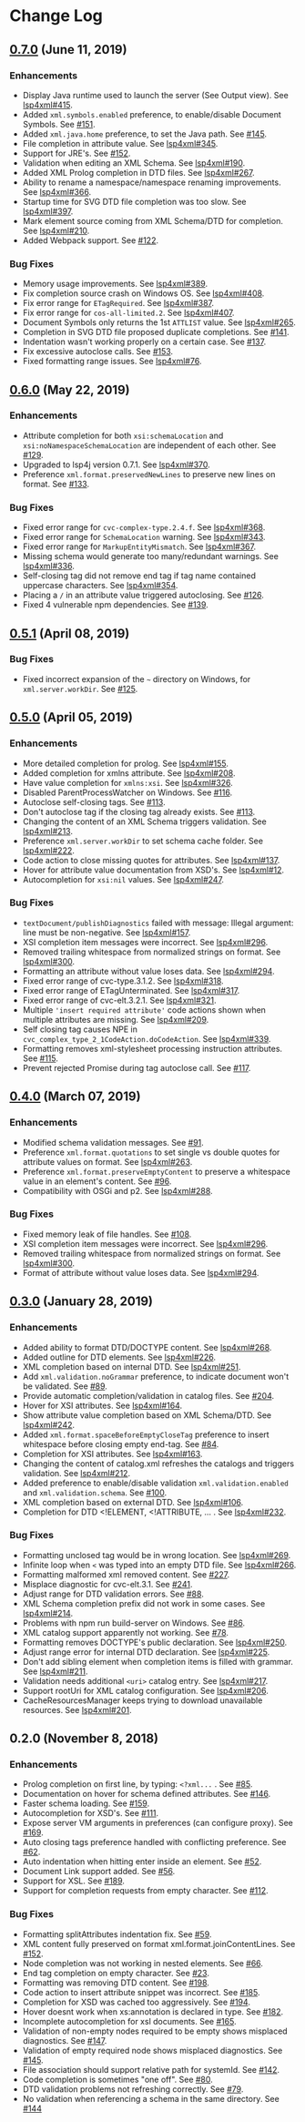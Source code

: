 # Change Log

## [0.7.0](https://github.com/redhat-developer/vscode-xml/milestone/8?closed=1) (June 11, 2019)

### Enhancements

* Display Java runtime used to launch the server (See Output view). See [lsp4xml#415](https://github.com/angelozerr/lsp4xml/pull/415).
* Added `xml.symbols.enabled` preference, to enable/disable Document Symbols. See [#151](https://github.com/redhat-developer/vscode-xml/pull/151).
* Added `xml.java.home` preference, to set the Java path. See [#145](https://github.com/redhat-developer/vscode-xml/issues/145).
* File completion in attribute value. See [lsp4xml#345](https://github.com/angelozerr/lsp4xml/issues/345).
* Support for JRE's. See [#152](https://github.com/redhat-developer/vscode-xml/pull/152).
* Validation when editing an XML Schema. See [lsp4xml#190](https://github.com/angelozerr/lsp4xml/issues/190).
* Added XML Prolog completion in DTD files. See [lsp4xml#267](https://github.com/angelozerr/lsp4xml/issues/267).
* Ability to rename a namespace/namespace renaming improvements. See [lsp4xml#366](https://github.com/angelozerr/lsp4xml/issues/366).
* Startup time for SVG DTD file completion was too slow. See [lsp4xml#397](https://github.com/angelozerr/lsp4xml/issues/397).
* Mark element source coming from XML Schema/DTD for completion. See [lsp4xml#210](https://github.com/angelozerr/lsp4xml/issues/210).
* Added Webpack support. See [#122](https://github.com/redhat-developer/vscode-xml/issues/122).

### Bug Fixes

* Memory usage improvements. See [lsp4xml#389](https://github.com/angelozerr/lsp4xml/issues/389).
* Fix completion source crash on Windows OS. See [lsp4xml#408](https://github.com/angelozerr/lsp4xml/pull/408).
* Fix error range for `ETagRequired`. See [lsp4xml#387](https://github.com/angelozerr/lsp4xml/issues/387).
* Fix error range for `cos-all-limited.2`. See [lsp4xml#407](https://github.com/angelozerr/lsp4xml/issues/407).
* Document Symbols only returns the 1st `ATTLIST` value. See [lsp4xml#265](https://github.com/angelozerr/lsp4xml/issues/265).
* Completion in SVG DTD file proposed duplicate completions. See [#141](https://github.com/redhat-developer/vscode-xml/issues/141).
* Indentation wasn't working properly on a certain case. See [#137](https://github.com/redhat-developer/vscode-xml/issues/137).
* Fix excessive autoclose calls. See [#153](https://github.com/redhat-developer/vscode-xml/pull/153).
* Fixed formatting range issues. See [lsp4xml#76](https://github.com/angelozerr/lsp4xml/issues/76).

## [0.6.0](https://github.com/redhat-developer/vscode-xml/milestone/7?closed=1) (May 22, 2019)

### Enhancements

* Attribute completion for both `xsi:schemaLocation` and `xsi:noNamespaceSchemaLocation` are independent of each other. See [#129](https://github.com/redhat-developer/vscode-xml/issues/129).
* Upgraded to lsp4j version 0.7.1. See [lsp4xml#370](https://github.com/angelozerr/lsp4xml/issues/370).
* Preference `xml.format.preservedNewLines` to preserve new lines on format. See [#133](https://github.com/redhat-developer/vscode-xml/pull/133).

### Bug Fixes

* Fixed error range for `cvc-complex-type.2.4.f`. See [lsp4xml#368](https://github.com/angelozerr/lsp4xml/issues/368).
* Fixed error range for `SchemaLocation` warning. See [lsp4xml#343](https://github.com/angelozerr/lsp4xml/issues/343).
* Fixed error range for `MarkupEntityMismatch`. See [lsp4xml#367](https://github.com/angelozerr/lsp4xml/issues/367).
* Missing schema would generate too many/redundant warnings. See [lsp4xml#336](https://github.com/angelozerr/lsp4xml/issues/336).
* Self-closing tag did not remove end tag if tag name contained uppercase characters. See [lsp4xml#354](https://github.com/angelozerr/lsp4xml/issues/354).
* Placing a `/` in an attribute value triggered autoclosing. See [#126](https://github.com/redhat-developer/vscode-xml/issues/126).
* Fixed 4 vulnerable npm dependencies. See [#139](https://github.com/redhat-developer/vscode-xml/pull/139).


## [0.5.1](https://github.com/redhat-developer/vscode-xml/milestone/6?closed=1) (April 08, 2019)

### Bug Fixes

* Fixed incorrect expansion of the `~` directory on Windows, for `xml.server.workDir`. See [#125](https://github.com/redhat-developer/vscode-xml/issues/125).


## [0.5.0](https://github.com/redhat-developer/vscode-xml/milestone/5?closed=1) (April 05, 2019)

### Enhancements

* More detailed completion for prolog. See [lsp4xml#155](https://github.com/angelozerr/lsp4xml/issues/155).
* Added completion for xmlns attribute. See [lsp4xml#208](https://github.com/angelozerr/lsp4xml/issues/208).
* Have value completion for `xmlns:xsi`. See [lsp4xml#326](https://github.com/angelozerr/lsp4xml/issues/326).
* Disabled ParentProcessWatcher on Windows. See [#116](https://github.com/redhat-developer/vscode-xml/pull/116).
* Autoclose self-closing tags. See [#113](https://github.com/redhat-developer/vscode-xml/pull/113).
* Don't autoclose tag if the closing tag already exists. See [#113](https://github.com/redhat-developer/vscode-xml/pull/113).
* Changing the content of an XML Schema triggers validation. See [lsp4xml#213](https://github.com/angelozerr/lsp4xml/issues/213).
* Preference `xml.server.workDir` to set schema cache folder. See [lsp4xml#222](https://github.com/angelozerr/lsp4xml/issues/222).
* Code action to close missing quotes for attributes. See [lsp4xml#137](https://github.com/angelozerr/lsp4xml/issues/137).
* Hover for attribute value documentation from XSD's. See [lsp4xml#12](https://github.com/angelozerr/lsp4xml/issues/12).
* Autocompletion for `xsi:nil` values. See [lsp4xml#247](https://github.com/angelozerr/lsp4xml/issues/247).

### Bug Fixes

* `textDocument/publishDiagnostics` failed with message: Illegal argument: line must be non-negative. See [lsp4xml#157](https://github.com/angelozerr/lsp4xml/pull/157).
* XSI completion item messages were incorrect. See [lsp4xml#296](https://github.com/angelozerr/lsp4xml/issues/296).
* Removed trailing whitespace from normalized strings on format. See [lsp4xml#300](https://github.com/angelozerr/lsp4xml/pull/300).
* Formatting an attribute without value loses data. See [lsp4xml#294](https://github.com/angelozerr/lsp4xml/issues/294).
* Fixed error range of cvc-type.3.1.2. See [lsp4xml#318](https://github.com/angelozerr/lsp4xml/issues/318).
* Fixed error range of ETagUnterminated. See [lsp4xml#317](https://github.com/angelozerr/lsp4xml/issues/317).
* Fixed error range of cvc-elt.3.2.1. See [lsp4xml#321](https://github.com/angelozerr/lsp4xml/issues/321).
* Multiple `'insert required attribute'` code actions shown when multiple attributes are missing. See [lsp4xml#209](https://github.com/angelozerr/lsp4xml/issues/209).
* Self closing tag causes NPE in `cvc_complex_type_2_1CodeAction.doCodeAction`. See [lsp4xml#339](https://github.com/angelozerr/lsp4xml/issues/339).
* Formatting removes xml-stylesheet processing instruction attributes. See [#115](https://github.com/redhat-developer/vscode-xml/issues/115).
* Prevent rejected Promise during tag autoclose call. See [#117](https://github.com/redhat-developer/vscode-xml/issues/117).

## [0.4.0](https://github.com/redhat-developer/vscode-xml/milestone/4?closed=1) (March 07, 2019)

### Enhancements

* Modified schema validation messages. See [#91](https://github.com/redhat-developer/vscode-xml/issues/91).
* Preference `xml.format.quotations` to set single vs double quotes for attribute values on format. See [lsp4xml#263](https://github.com/angelozerr/lsp4xml/issues/263).
* Preference `xml.format.preserveEmptyContent` to preserve a whitespace value in an element's content. See [#96](https://github.com/redhat-developer/vscode-xml/issues/96).
* Compatibility with OSGi and p2. See [lsp4xml#288](https://github.com/angelozerr/lsp4xml/issues/288).

### Bug Fixes

* Fixed memory leak of file handles. See [#108](https://github.com/redhat-developer/vscode-xml/issues/108).
* XSI completion item messages were incorrect. See [lsp4xml#296](https://github.com/angelozerr/lsp4xml/issues/296).
* Removed trailing whitespace from normalized strings on format. See [lsp4xml#300](https://github.com/angelozerr/lsp4xml/pull/300).
* Format of attribute without value loses data. See [lsp4xml#294](https://github.com/angelozerr/lsp4xml/issues/294).

## [0.3.0](https://github.com/redhat-developer/vscode-xml/milestone/3?closed=1) (January 28, 2019)

### Enhancements

* Added ability to format DTD/DOCTYPE content. See [lsp4xml#268](https://github.com/angelozerr/lsp4xml/issues/268).
* Added outline for DTD elements. See [lsp4xml#226](https://github.com/angelozerr/lsp4xml/issues/226).
* XML completion based on internal DTD. See [lsp4xml#251](https://github.com/angelozerr/lsp4xml/issues/251).
* Add `xml.validation.noGrammar` preference, to indicate document won't be validated. See [#89](https://github.com/redhat-developer/vscode-xml/issues/89).
* Provide automatic completion/validation in catalog files. See [#204](https://github.com/redhat-developer/vscode-xml/issues/204).
* Hover for XSI attributes. See [lsp4xml#164](https://github.com/angelozerr/lsp4xml/issues/164).
* Show attribute value completion based on XML Schema/DTD. See [lsp4xml#242](https://github.com/angelozerr/lsp4xml/issues/242).
* Added `xml.format.spaceBeforeEmptyCloseTag` preference to insert whitespace before closing empty end-tag. See [#84](https://github.com/redhat-developer/vscode-xml/issues/84).
* Completion for XSI attributes. See [lsp4xml#163](https://github.com/angelozerr/lsp4xml/issues/163).
* Changing the content of catalog.xml refreshes the catalogs and triggers validation. See [lsp4xml#212](https://github.com/angelozerr/lsp4xml/issues/212).
* Added preference to enable/disable validation `xml.validation.enabled` and `xml.validation.schema`. See [#100](https://github.com/redhat-developer/vscode-xml/pull/100).
* XML completion based on external DTD. See [lsp4xml#106](https://github.com/angelozerr/lsp4xml/issues/106).
* Completion for DTD <!ELEMENT, <!ATTRIBUTE, ... . See [lsp4xml#232](https://github.com/angelozerr/lsp4xml/issues/232).

### Bug Fixes

* Formatting unclosed tag would be in wrong location. See [lsp4xml#269](https://github.com/angelozerr/lsp4xml/issues/269).
* Infinite loop when `<` was typed into an empty DTD file. See [lsp4xml#266](https://github.com/angelozerr/lsp4xml/issues/266).
* Formatting malformed xml removed content. See [#227](https://github.com/redhat-developer/vscode-xml/issues/227).
* Misplace diagnostic for cvc-elt.3.1. See [#241](https://github.com/redhat-developer/vscode-xml/issues/241).
* Adjust range for DTD validation errors. See [#88](https://github.com/redhat-developer/vscode-xml/issues/88).
* XML Schema completion prefix did not work in some cases. See [lsp4xml#214](https://github.com/angelozerr/lsp4xml/issues/214).
* Problems with npm run build-server on Windows. See [#86](https://github.com/redhat-developer/vscode-xml/issues/86).
* XML catalog support apparently not working. See [#78](https://github.com/redhat-developer/vscode-xml/issues/78).
* Formatting removes DOCTYPE's public declaration. See [lsp4xml#250](https://github.com/angelozerr/lsp4xml/issues/250).
* Adjust range error for internal DTD declaration. See [lsp4xml#225](https://github.com/angelozerr/lsp4xml/issues/225).
* Don't add sibling element when completion items is filled with grammar. See [lsp4xml#211](https://github.com/angelozerr/lsp4xml/issues/211).
* Validation needs additional `<uri>` catalog entry. See [lsp4xml#217](https://github.com/angelozerr/lsp4xml/issues/217).
* Support rootUri for XML catalog configuration. See [lsp4xml#206](https://github.com/angelozerr/lsp4xml/issues/206).
* CacheResourcesManager keeps trying to download unavailable resources. See [lsp4xml#201](https://github.com/angelozerr/lsp4xml/issues/201).



## 0.2.0 (November 8, 2018)

### Enhancements

* Prolog completion on first line, by typing: ```<?xml...``` . See [#85](https://github.com/angelozerr/lsp4xml/issues/85).
* Documentation on hover for schema defined attributes. See [#146](https://github.com/angelozerr/lsp4xml/issues/146).
* Faster schema loading. See [#159](https://github.com/angelozerr/lsp4xml/issues/159).
* Autocompletion for XSD's. See [#111](https://github.com/angelozerr/lsp4xml/issues/111).
* Expose server VM arguments in preferences (can configure proxy). See [#169](https://github.com/angelozerr/lsp4xml/issues/169).
* Auto closing tags preference handled with conflicting preference. See [#62](https://github.com/redhat-developer/vscode-xml/pull/62).
* Auto indentation when hitting enter inside an element. See [#52](https://github.com/redhat-developer/vscode-xml/issues/52).
* Document Link support added. See [#56](https://github.com/angelozerr/lsp4xml/issues/56).
* Support for XSL. See [#189](https://github.com/angelozerr/lsp4xml/issues/189).
* Support for completion requests from empty character. See [#112](https://github.com/angelozerr/lsp4xml/issues/112).

### Bug Fixes

* Formatting splitAttributes indentation fix. See [#59](https://github.com/redhat-developer/vscode-xml/issues/59).
* XML content fully preserved on format xml.format.joinContentLines. See [#152](https://github.com/angelozerr/lsp4xml/issues/152).
* Node completion was not working in nested elements. See [#66](https://github.com/redhat-developer/vscode-xml/issues/66).
* End tag completion on empty character. See [#23](https://github.com/redhat-developer/vscode-xml/issues/23).
* Formatting was removing DTD content. See [#198](https://github.com/angelozerr/lsp4xml/issues/198).
* Code action to insert attribute snippet was incorrect. See [#185](https://github.com/angelozerr/lsp4xml/issues/185).
* Completion for XSD was cached too aggressively. See [#194](https://github.com/angelozerr/lsp4xml/issues/194).
* Hover doesnt work when xs:annotation is declared in type. See [#182](https://github.com/angelozerr/lsp4xml/issues/182).
* Incomplete autocompletion for xsl documents. See [#165](https://github.com/angelozerr/lsp4xml/issues/165).
* Validation of non-empty nodes required to be empty shows misplaced diagnostics. See [#147](https://github.com/angelozerr/lsp4xml/issues/147).
* Validation of empty required node shows misplaced diagnostics. See [#145](https://github.com/angelozerr/lsp4xml/issues/145).
* File association should support relative path for systemId. See [#142](https://github.com/angelozerr/lsp4xml/issues/142).
* Code completion is sometimes "one off". See [#80](https://github.com/redhat-developer/vscode-xml/issues/80).
* DTD validation problems not refreshing correctly. See [#79](https://github.com/redhat-developer/vscode-xml/issues/79).
* No validation when referencing a schema in the same directory. See [#144](https://github.com/angelozerr/lsp4xml/issues/144)